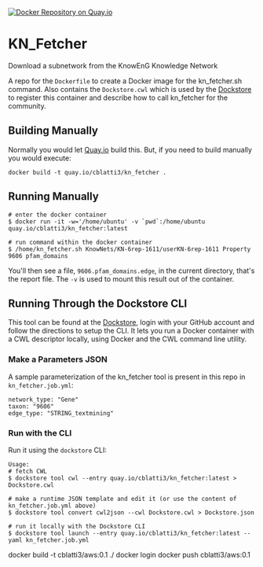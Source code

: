 
[![Docker Repository on Quay.io](https://quay.io/repository/cblatti3/kn_fetcher/status "Docker Repository on Quay.io")](https://quay.io/repository/cblatti3/kn_fetcher)


# KN_Fetcher
Download a subnetwork from the KnowEnG Knowledge Network

A repo for the `Dockerfile` to create a Docker image for the kn_fetcher.sh command. Also contains the
`Dockstore.cwl` which is used by the [Dockstore](https://www.dockstore.org) to register
this container and describe how to call kn_fetcher for the community.


## Building Manually

Normally you would let [Quay.io](http://quay.io) build this.  But, if you need to build
manually you would execute:

    docker build -t quay.io/cblatti3/kn_fetcher .


## Running Manually

```
# enter the docker container
$ docker run -it -w='/home/ubuntu' -v `pwd`:/home/ubuntu quay.io/cblatti3/kn_fetcher:latest

# run command within the docker container
$ /home/kn_fetcher.sh KnowNets/KN-6rep-1611/userKN-6rep-1611 Property 9606 pfam_domains
```
You'll then see a file, `9606.pfam_domains.edge`, in the current directory, that's the report file. The `-v` is used to mount this result out of the container.

## Running Through the Dockstore CLI

This tool can be found at the [Dockstore](https://dockstore.org/containers/quay.io/cblatti3/kn_fetcher), login with your GitHub account and follow the
directions to setup the CLI.  It lets you run a Docker container with a CWL descriptor locally, using Docker and the CWL command line utility.


### Make a Parameters JSON

A sample parameterization of the kn_fetcher tool is present in this repo in `kn_fetcher.job.yml`:

```
network_type: "Gene"
taxon: "9606"
edge_type: "STRING_textmining"
```

### Run with the CLI

Run it using the `dockstore` CLI:

```
Usage:
# fetch CWL
$ dockstore tool cwl --entry quay.io/cblatti3/kn_fetcher:latest > Dockstore.cwl

# make a runtime JSON template and edit it (or use the content of kn_fetcher.job.yml above)
$ dockstore tool convert cwl2json --cwl Dockstore.cwl > Dockstore.json

# run it locally with the Dockstore CLI
$ dockstore tool launch --entry quay.io/cblatti3/kn_fetcher:latest --yaml kn_fetcher.job.yml
```





docker build -t cblatti3/aws:0.1 ./
docker login
docker push cblatti3/aws:0.1